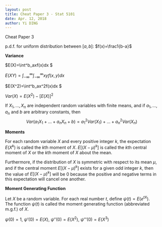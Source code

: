 ```yaml
---
layout: post
title: Cheat Paper 3 - Stat 5101
date: Apr. 12, 2018
author: Yi DING
---
```


Cheat Paper 3

p.d.f. for uniform distribution between $[a,b]$: $f(x)=\frac1{b-a}$

**Variance**

$E(X)=\int^b_axf(x)dx $

$E(XY)=\int_{-\infty}^{\infty}\int_{-\infty}^{\infty}xyf(x,y)dx$

$E(X^2)=\int^b_ax^2f(x)dx $

$Var(X)=E(X^2)-[E(X)]^2$

If $X_1,…,X_n$ are independent random variables with finite means, and if $a_1,…, a_n$ and $b$ are arbitrary constants, then $$Var(a_1X_1+…+a_nX_n+b)=a_1^2Var(X_1)+…+a_n^2Var(X_n)$$

**Moments**

For each random variable $X$ and every positive integer $k$, the expectation $E(X^k)$ is called the $k$th moment of $X$.
$E[(X − \mu)^k]$ is called the $k$th central moment of $X$ or the $k$th moment of $X$ about the mean.

Furthermore, if the distribution of $X$ is symmetric with respect to its mean $\mu$, and if the central moment $E[(X − \mu)^k]$ exists for a given odd integer $k$, then the value of $E[(X − μ)^k]$ will be 0 because the positive and negative terms in this expectation will cancel one another.

**Moment Generating Function**

Let $X$ be a random variable. For each real number $t$, define $ψ(t)=E(e^{tX})$. The function $ψ(t)$ is called the moment generating function (abbreviated m.g.f.) of $X$.

$ψ(0)=1$, $ψ'(0)=E(X)$, $ψ''(0)=E(X^2)$, $ψ'''(0)=E(X^3)$

